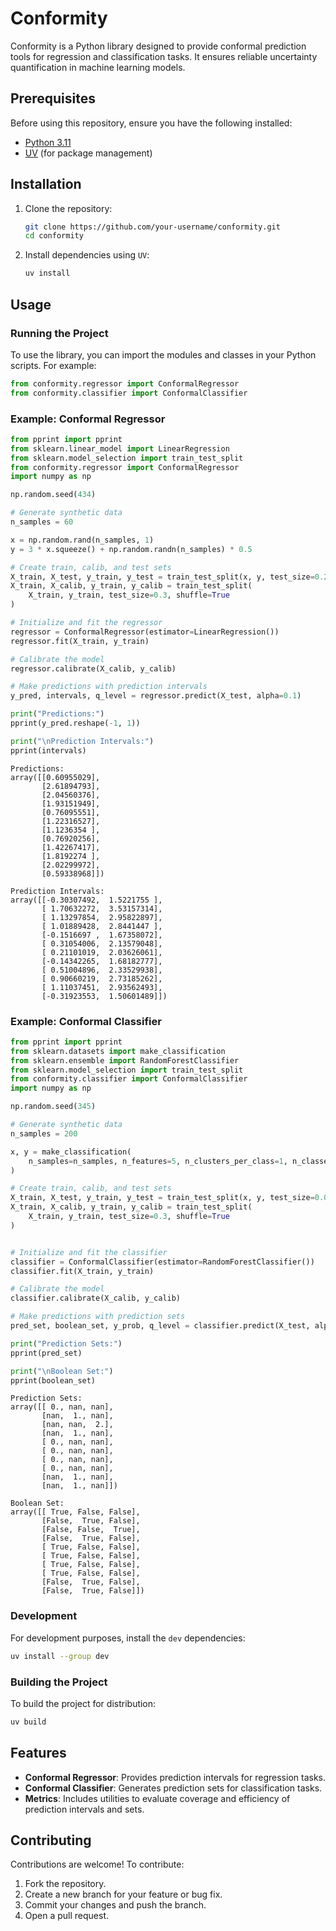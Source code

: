 # Conformity

Conformity is a Python library designed to provide conformal prediction tools for regression and classification tasks. It ensures reliable uncertainty quantification in machine learning models.

## Prerequisites

Before using this repository, ensure you have the following installed:
- [Python 3.11](https://www.python.org/downloads/)
- [UV](https://uv.pm/) (for package management)

## Installation

1. Clone the repository:
   ```bash
   git clone https://github.com/your-username/conformity.git
   cd conformity
   ```

2. Install dependencies using `UV`:
   ```bash
   uv install
   ```

## Usage

### Running the Project
To use the library, you can import the modules and classes in your Python scripts. For example:
```python
from conformity.regressor import ConformalRegressor
from conformity.classifier import ConformalClassifier
```

### Example: Conformal Regressor
```python
from pprint import pprint
from sklearn.linear_model import LinearRegression
from sklearn.model_selection import train_test_split
from conformity.regressor import ConformalRegressor
import numpy as np

np.random.seed(434)

# Generate synthetic data
n_samples = 60

x = np.random.rand(n_samples, 1)
y = 3 * x.squeeze() + np.random.randn(n_samples) * 0.5

# Create train, calib, and test sets
X_train, X_test, y_train, y_test = train_test_split(x, y, test_size=0.2, shuffle=True)
X_train, X_calib, y_train, y_calib = train_test_split(
    X_train, y_train, test_size=0.3, shuffle=True
)

# Initialize and fit the regressor
regressor = ConformalRegressor(estimator=LinearRegression())
regressor.fit(X_train, y_train)

# Calibrate the model
regressor.calibrate(X_calib, y_calib)

# Make predictions with prediction intervals
y_pred, intervals, q_level = regressor.predict(X_test, alpha=0.1)

print("Predictions:")
pprint(y_pred.reshape(-1, 1))

print("\nPrediction Intervals:")
pprint(intervals)
```

```
Predictions:
array([[0.60955029],
       [2.61894793],
       [2.04560376],
       [1.93151949],
       [0.76095551],
       [1.22316527],
       [1.1236354 ],
       [0.76920256],
       [1.42267417],
       [1.8192274 ],
       [2.02299972],
       [0.59338968]])

Prediction Intervals:
array([[-0.30307492,  1.5221755 ],
       [ 1.70632272,  3.53157314],
       [ 1.13297854,  2.95822897],
       [ 1.01889428,  2.8441447 ],
       [-0.1516697 ,  1.67358072],
       [ 0.31054006,  2.13579048],
       [ 0.21101019,  2.03626061],
       [-0.14342265,  1.68182777],
       [ 0.51004896,  2.33529938],
       [ 0.90660219,  2.73185262],
       [ 1.11037451,  2.93562493],
       [-0.31923553,  1.50601489]])
```

### Example: Conformal Classifier
```python
from pprint import pprint
from sklearn.datasets import make_classification
from sklearn.ensemble import RandomForestClassifier
from sklearn.model_selection import train_test_split
from conformity.classifier import ConformalClassifier
import numpy as np

np.random.seed(345)

# Generate synthetic data
n_samples = 200

x, y = make_classification(
    n_samples=n_samples, n_features=5, n_clusters_per_class=1, n_classes=3
)

# Create train, calib, and test sets
X_train, X_test, y_train, y_test = train_test_split(x, y, test_size=0.05, shuffle=True)
X_train, X_calib, y_train, y_calib = train_test_split(
    X_train, y_train, test_size=0.3, shuffle=True
)


# Initialize and fit the classifier
classifier = ConformalClassifier(estimator=RandomForestClassifier())
classifier.fit(X_train, y_train)

# Calibrate the model
classifier.calibrate(X_calib, y_calib)

# Make predictions with prediction sets
pred_set, boolean_set, y_prob, q_level = classifier.predict(X_test, alpha=0.1)

print("Prediction Sets:")
pprint(pred_set)

print("\nBoolean Set:")
pprint(boolean_set)
```

```
Prediction Sets:
array([[ 0., nan, nan],
       [nan,  1., nan],
       [nan, nan,  2.],
       [nan,  1., nan],
       [ 0., nan, nan],
       [ 0., nan, nan],
       [ 0., nan, nan],
       [ 0., nan, nan],
       [nan,  1., nan],
       [nan,  1., nan]])

Boolean Set:
array([[ True, False, False],
       [False,  True, False],
       [False, False,  True],
       [False,  True, False],
       [ True, False, False],
       [ True, False, False],
       [ True, False, False],
       [ True, False, False],
       [False,  True, False],
       [False,  True, False]])
```


### Development
For development purposes, install the `dev` dependencies:
```bash
uv install --group dev
```

### Building the Project
To build the project for distribution:
```bash
uv build
```

## Features

- **Conformal Regressor**: Provides prediction intervals for regression tasks.
- **Conformal Classifier**: Generates prediction sets for classification tasks.
- **Metrics**: Includes utilities to evaluate coverage and efficiency of prediction intervals and sets.

## Contributing

Contributions are welcome! To contribute:
1. Fork the repository.
2. Create a new branch for your feature or bug fix.
3. Commit your changes and push the branch.
4. Open a pull request.
